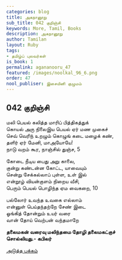 ```yaml
---
categories: blog
title: அகநானூறு
sub_title: 042 குறிஞ்சி
keywords: More, Tamil, Books
description: அகநானூறு
author: Tamilan
layout: Ruby
tags:
- தமிழ்ப் புலவர்கள்
is_book: 1
permalink: agananooru_47
featured: /images/noolkal_96_6.png
order: 47
nool_publiser: இசையினி குழுமம்
---
```



## 042 குறிஞ்சி

மலி பெயல் கலித்த மாரிப் பித்திகத்துக்  
கொயல் அரு நிலைஇய பெயல் ஏர் மண முகைச்  
செவ் வெரிந் உறழும் கொழுங் கடை மழைக் கண்,  
தளிர் ஏர் மேனி, மாஅயோயே!  
நாடு வறம் கூர, நாஞ்சில் துஞ்ச, 5

கோடை நீடிய பைது அறு காலை,  
குன்று கண்டன்ன கோட்ட, யாவையும்  
சென்று சேக்கல்லாப் புள்ள, உள் இல்  
என்றூழ் வியன்குளம் நிறைய வீசி,  
பெரும் பெயல் பொழிந்த ஏம வைகறை, 10

பல்லோர் உவந்த உவகை எல்லாம்  
என்னுள் பெய்தந்தற்றே சேண் இடை  
ஓங்கித் தோன்றும் உயர் வரை  
வான் தோய் வெற்பன் வந்தமாறே

**தலைமகன் வரைவு மலிந்தமை தோழி தலைமகட்குச்  
சொல்லியது.- கபிலர்**

[அடுத்த பக்கம்](agananooru_48)